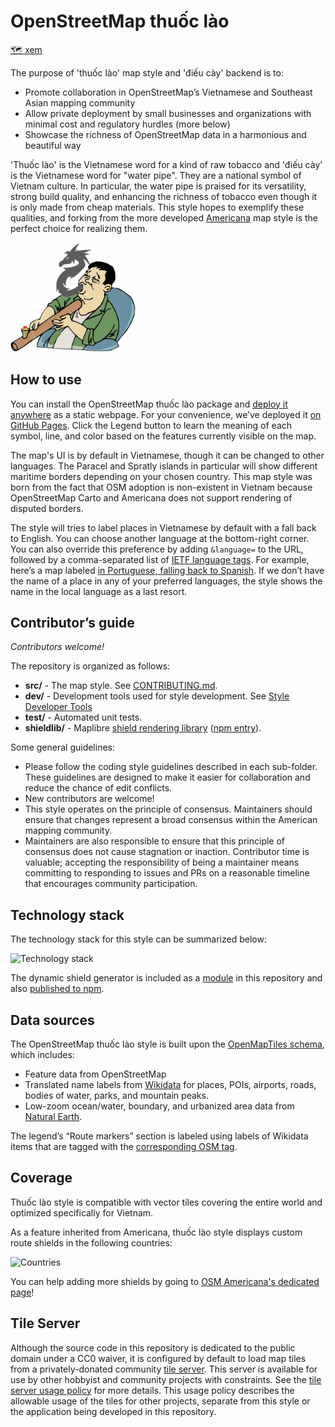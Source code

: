 # OpenStreetMap thuốc lào
[🗺 xem](https://zelonewolf.github.io/openstreetmap-americana/)

The purpose of 'thuốc lào' map style and 'điếu cày' backend is to:

- Promote collaboration in OpenStreetMap’s Vietnamese and Southeast Asian mapping community
- Allow private deployment by small businesses and organizations with minimal cost and regulatory hurdles (more below)
- Showcase the richness of OpenStreetMap data in a harmonious and beautiful way

'Thuốc lào' is the Vietnamese word for a kind of raw tobacco and 'điếu cày' is the Vietnamese word for "water pipe". They are a national symbol of Vietnam culture. In particular, the water pipe is praised for its versatility, strong build quality, and enhancing the richness of tobacco even though it is only made from cheap materials. This style hopes to exemplify these qualities, and forking from the more developed [Americana](https://github.com/ZeLonewolf/openstreetmap-americana) map style is the perfect choice for realizing them.

<img src="doc-img/dieu_cay.png" alt="Logo" width="200"/>


## How to use

You can install the OpenStreetMap thuốc lào package and [deploy it anywhere](CONTRIBUTING.md#Production%20builds) as a static webpage. For your convenience, we’ve deployed it [on GitHub Pages](https://zelonewolf.github.io/openstreetmap-americana/). Click the Legend button to learn the meaning of each symbol, line, and color based on the features currently visible on the map.

The map's UI is by default in Vietnamese, though it can be changed to other languages. The Paracel and Spratly islands in particular will show different maritime borders depending on your chosen country. This map style was born from the fact that OSM adoption is non-existent in Vietnam because OpenStreetMap Carto and Americana does not support rendering of disputed borders.

The style will tries to label places in Vietnamese by default with a fall back to English. You can choose another language at the bottom-right corner. You can also override this preference by adding `&language=` to the URL, followed by a comma-separated list of [IETF language tags](https://www.w3.org/International/articles/language-tags/). For example, here’s a map labeled [in Portuguese, falling back to Spanish](https://zelonewolf.github.io/openstreetmap-americana/#language=pt,es). If we don’t have the name of a place in any of your preferred languages, the style shows the name in the local language as a last resort.

## Contributor’s guide

_Contributors welcome!_

The repository is organized as follows:

- **src/** - The map style. See [CONTRIBUTING.md](CONTRIBUTING.md).
- **dev/** - Development tools used for style development. See [Style Developer Tools](dev/README.md)
- **test/** - Automated unit tests.
- **shieldlib/** - Maplibre [shield rendering library](shieldlib/README.md) ([npm entry](https://www.npmjs.com/package/@americana/maplibre-shield-generator?activeTab=readme)).

Some general guidelines:

- Please follow the coding style guidelines described in each sub-folder. These guidelines are designed to make it easier for collaboration and reduce the chance of edit conflicts.
- New contributors are welcome!
- This style operates on the principle of consensus. Maintainers should ensure that changes represent a broad consensus within the American mapping community.
- Maintainers are also responsible to ensure that this principle of consensus does not cause stagnation or inaction. Contributor time is valuable; accepting the responsibility of being a maintainer means committing to responding to issues and PRs on a reasonable timeline that encourages community participation.

## Technology stack

The technology stack for this style can be summarized below:

<img src="doc-img/architecture.drawio.svg" alt="Technology stack" />

The dynamic shield generator is included as a [module](shieldlib/README.md) in this repository and also [published to npm](https://www.npmjs.com/package/@americana/maplibre-shield-generator).

## Data sources

The OpenStreetMap thuốc lào style is built upon the [OpenMapTiles schema](https://openmaptiles.org/schema/), which includes:

- Feature data from OpenStreetMap
- Translated name labels from [Wikidata](https://www.wikidata.org/wiki/Wikidata:Main_Page) for places, POIs, airports, roads, bodies of water, parks, and mountain peaks.
- Low-zoom ocean/water, boundary, and urbanized area data from [Natural Earth](https://www.naturalearthdata.com/).

The legend’s “Route markers” section is labeled using labels of Wikidata items that are tagged with the [corresponding OSM tag](https://www.wikidata.org/wiki/Property:P1282).

## Coverage

Thuốc lào style is compatible with vector tiles covering the entire world and optimized specifically for Vietnam.

As a feature inherited from Americana, thuốc lào style displays custom route shields in the following countries:

<img src="doc-img/shield_map_world.svg" width="500" alt="Countries">

You can help adding more shields by going to [OSM Americana's dedicated page](https://github.com/ZeLonewolf/openstreetmap-americana/projects/1)!

## Tile Server

Although the source code in this repository is dedicated to the public domain under a CC0 waiver, it is configured by default to load map tiles from a privately-donated community [tile server](https://tile.ourmap.us). This server is available for use by other hobbyist and community projects with constraints. See the [tile server usage policy](TILE_USAGE.md) for more details. This usage policy describes the allowable usage of the tiles for other projects, separate from this style or the application being developed in this repository.
